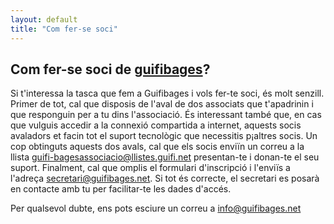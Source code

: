 ```yaml
---
layout: default
title: "Com fer-se soci"
---
```


## Com fer-se soci de [guifibages](https://guifibages.cat)?

Si t'interessa la tasca que fem a Guifibages i vols fer-te soci, és molt senzill. 
Primer de tot, cal que disposis de l'aval de dos associats que t'apadrinin i que responguin per a tu dins l'associació. És interessant també que, en cas que vulguis accedir a la connexió compartida a internet, aquests socis avaladors et facin tot el suport tecnològic que necessitis p¡altres socis.
Un cop obtinguts aquests dos avals, cal que els socis enviïn un correu a la llista [guifi-bagesassociacio@llistes.guifi.net](mailto:guifi-baegsassociacio@llistes.guifi.net) presentan-te i donan-te el seu suport. 
Finalment, cal que omplis el formulari d'inscripció i l'enviïs a l'adreça [secretari@guifibages.net](mailto:secretari@guifibages.net). Si tot és correcte, el secretari es posarà en contacte amb tu per facilitar-te les dades d'accés.

Per qualsevol dubte, ens pots esciure un correu a [info@guifibages.net](mailto:info@guifibages.net)
